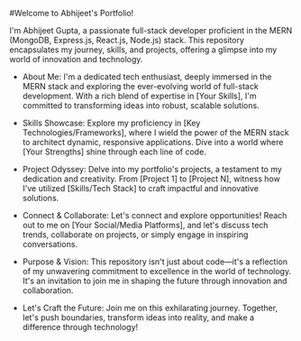 #Welcome to Abhijeet's Portfolio!

I'm Abhijeet Gupta, a passionate full-stack developer proficient in the MERN (MongoDB, Express.js, React.js, Node.js) stack. This repository encapsulates my journey, skills, and projects, offering a glimpse into my world of innovation and technology.

- About Me:
I'm a dedicated tech enthusiast, deeply immersed in the MERN stack and exploring the ever-evolving world of full-stack development. With a rich blend of expertise in [Your Skills], I'm committed to transforming ideas into robust, scalable solutions.

- Skills Showcase:
Explore my proficiency in [Key Technologies/Frameworks], where I wield the power of the MERN stack to architect dynamic, responsive applications. Dive into a world where [Your Strengths] shine through each line of code.

- Project Odyssey:
Delve into my portfolio's projects, a testament to my dedication and creativity. From [Project 1] to [Project N], witness how I've utilized [Skills/Tech Stack] to craft impactful and innovative solutions.

- Connect & Collaborate:
Let's connect and explore opportunities! Reach out to me on [Your Social/Media Platforms], and let's discuss tech trends, collaborate on projects, or simply engage in inspiring conversations.

- Purpose & Vision:
This repository isn't just about code—it's a reflection of my unwavering commitment to excellence in the world of technology. It's an invitation to join me in shaping the future through innovation and collaboration.

- Let's Craft the Future:
Join me on this exhilarating journey. Together, let's push boundaries, transform ideas into reality, and make a difference through technology!
